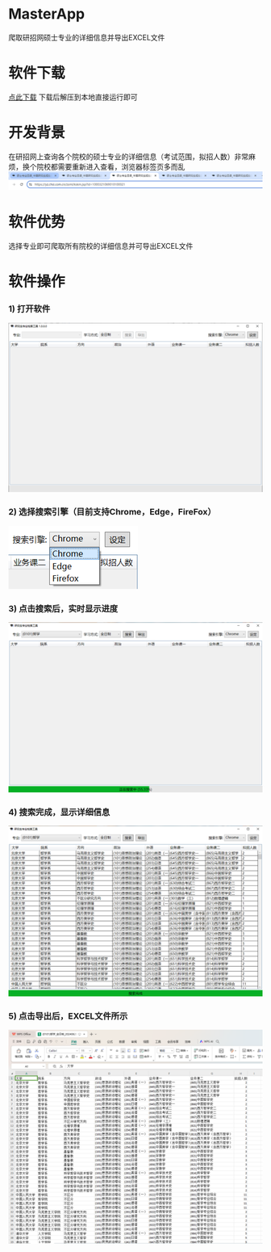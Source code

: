 # MasterApp
爬取研招网硕士专业的详细信息并导出EXCEL文件

# 软件下载
[点此下载](https://github.com/KobeGigi224/MasterApp/raw/main/Release/Release.zip)
下载后解压到本地直接运行即可

# 开发背景
在研招网上查询各个院校的硕士专业的详细信息（考试范围，拟招人数）非常麻烦，换个院校都需要重新进入查看，浏览器标签页多而乱
<img src="https://github.com/KobeGigi224/MasterApp/blob/main/Images/manywebpage.png">

# 软件优势
选择专业即可爬取所有院校的详细信息并可导出EXCEL文件

# 软件操作

### 1) 打开软件
<img src="https://github.com/KobeGigi224/MasterApp/blob/main/Images/index.png">

### 2) 选择搜索引擎（目前支持Chrome，Edge，FireFox）
<img src="https://github.com/KobeGigi224/MasterApp/blob/main/Images/searchengine.png">

### 3) 点击搜索后，实时显示进度
<img src="https://github.com/KobeGigi224/MasterApp/blob/main/Images/searching.png">

### 4) 搜索完成，显示详细信息
<img src="https://github.com/KobeGigi224/MasterApp/blob/main/Images/searchdone.png">

### 5) 点击导出后，EXCEL文件所示
<img src="https://github.com/KobeGigi224/MasterApp/blob/main/Images/outputexcel.png">


